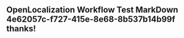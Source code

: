 <properties
ms.topic="hero-topic"
ms.test1="hero-topic"
ms.test2="test"/>


## OpenLocalization Workflow Test MarkDown 4e62057c-f727-415e-8e68-8b537b14b99f thanks!



<!--HONumber=Sep16_HO1-->


